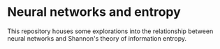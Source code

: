 # Neural networks and entropy

This repository houses some explorations into the relationship between neural networks and Shannon's theory of information entropy.
